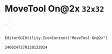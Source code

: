 # MoveTool On@2x `32x32`
<img src="/img/MoveTool%20On@2x.png" width=32 height=32>

``` CSharp
EditorGUIUtility.IconContent("MoveTool On@2x")
```
```
2460247270128132024
```
